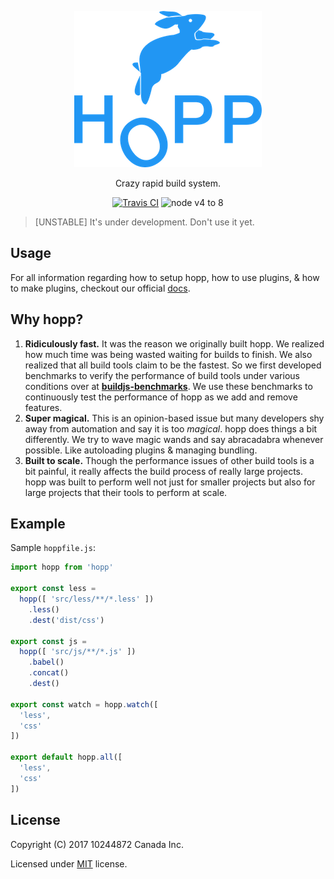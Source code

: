 <p align="center">
  <img src=".github/logo.png">
</p>
<p align="center">Crazy rapid build system.</p>

<p align="center">
  <a href="https://travis-ci.org/hoppjs/hopp"><img alt="Travis CI" src="https://travis-ci.org/hoppjs/hopp.svg?branch=master"></a>
  <img alt="node v4 to 8" src="https://img.shields.io/badge/node-v4%20to%208-brightgreen.svg?style=flat">
</p>

> [UNSTABLE] It's under development. Don't use it yet.

## Usage

For all information regarding how to setup hopp, how to use plugins, & how to
make plugins, checkout our official [docs](https://docs.hoppjs.com/).

## Why hopp?

 1. **Ridiculously fast.** It was the reason we originally built hopp.
 We realized how much time was being wasted waiting for builds to finish.
 We also realized that all build tools claim to be the fastest. So we first
 developed benchmarks to verify the performance of build tools under various
 conditions over at **[buildjs-benchmarks](https://travis-ci.org/hoppjs/buildjs-benchmarks)**.
 We use these benchmarks to continuously test the performance of hopp as we
 add and remove features.
 2. **Super magical.** This is an opinion-based issue but many developers
 shy away from automation and say it is too *magical*. hopp does things a bit
 differently. We try to wave magic wands and say abracadabra whenever possible.
 Like autoloading plugins & managing bundling.
 3. **Built to scale.** Though the performance issues of other build tools is
 a bit painful, it really affects the build process of really large projects.
 hopp was built to perform well not just for smaller projects but also for large
 projects that their tools to perform at scale.

## Example

Sample `hoppfile.js`:

```javascript
import hopp from 'hopp'

export const less =
  hopp([ 'src/less/**/*.less' ])
    .less()
    .dest('dist/css')

export const js =
  hopp([ 'src/js/**/*.js' ])
    .babel()
    .concat()
    .dest()

export const watch = hopp.watch([
  'less',
  'css'
])

export default hopp.all([
  'less',
  'css'
])
```

## License

Copyright (C) 2017 10244872 Canada Inc.

Licensed under [MIT](LICENSE.md) license.